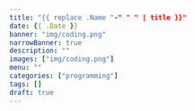 ```yaml
---
title: "{{ replace .Name "-" " " | title }}"
date: {{ .Date }}
banner: "img/coding.png"
narrowBanner: true
description: ""
images: ["img/coding.png"]
menu: ""
categories: ["programming"]
tags: []
draft: true
---
```



